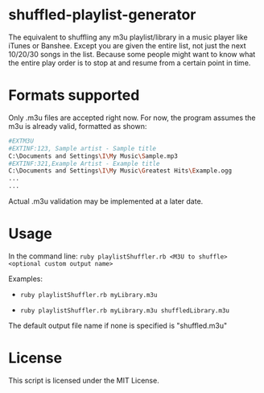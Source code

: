 shuffled-playlist-generator
============================

The equivalent to shuffling any m3u playlist/library in a music player like iTunes or Banshee.
Except you are given the entire list, not just the next 10/20/30 songs in the list.
Because some people might want to know what the entire play order is to stop at and resume from a certain point in time.


Formats supported
============================
Only .m3u files are accepted right now. For now, the program assumes the m3u is already valid, formatted as shown:

```sh
#EXTM3U
#EXTINF:123, Sample artist - Sample title
C:\Documents and Settings\I\My Music\Sample.mp3
#EXTINF:321,Example Artist - Example title
C:\Documents and Settings\I\My Music\Greatest Hits\Example.ogg
...
...
```

Actual .m3u validation may be implemented at a later date.

Usage
===========================
In the command line:
`ruby playlistShuffler.rb <M3U to shuffle> <optional custom output name>`

Examples:

* `ruby playlistShuffler.rb myLibrary.m3u`

* `ruby playlistShuffler.rb myLibrary.m3u shuffledLibrary.m3u`

The default output file name if none is specified is "shuffled.m3u"

License
===========================
This script is licensed under the MIT License.